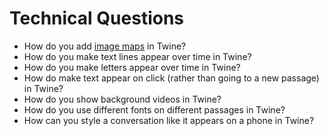 # Technical Questions

- How do you add [image maps](./exercises/week9.md#image-maps) in Twine?
- How do you make text lines appear over time in Twine?
- How do you make letters appear over time in Twine?
- How do make text appear on click (rather than going to a new passage) in Twine?
- How do you show background videos in Twine?
- How do you use different fonts on different passages in Twine?
- How can you style a conversation like it appears on a phone in Twine?
